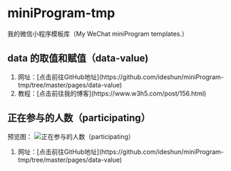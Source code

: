 # miniProgram-tmp
我的微信小程序模板库（My WeChat miniProgram templates.）
## data 的取值和赋值（data-value)
<ol>
  <li>网址：[点击前往GitHub地址](https://github.com/ideshun/miniProgram-tmp/tree/master/pages/data-value)</li>
  <li>教程：[点击前往我的博客](https://www.w3h5.com/post/156.html)</li>
</ol>

## 正在参与的人数（participating）
预览图：
![正在参与的人数（participating）](https://github.com/ideshun/miniProgram-tmp/blob/master/data/images/participating.png)
<ol>
  <li>网址：[点击前往GitHub地址](https://github.com/ideshun/miniProgram-tmp/tree/master/pages/data-value)</li>
</ol>